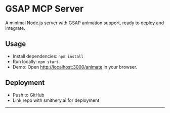 # GSAP MCP Server

A minimal Node.js server with GSAP animation support, ready to deploy and integrate.

## Usage

- Install dependencies: `npm install`
- Run locally: `npm start`
- Demo: Open [http://localhost:3000/animate](http://localhost:3000/animate) in your browser.

## Deployment

- Push to GitHub
- Link repo with smithery.ai for deployment

---
